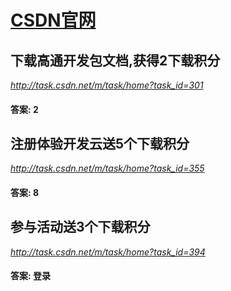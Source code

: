 # [CSDN官网](http://task.csdn.cn)

## 下载高通开发包文档,获得2下载积分
*http://task.csdn.net/m/task/home?task_id=301*
#### 答案: 2

## 注册体验开发云送5个下载积分
*http://task.csdn.net/m/task/home?task_id=355*
#### 答案: 8

## 参与活动送3个下载积分
*http://task.csdn.net/m/task/home?task_id=394*
#### 答案: 登录
